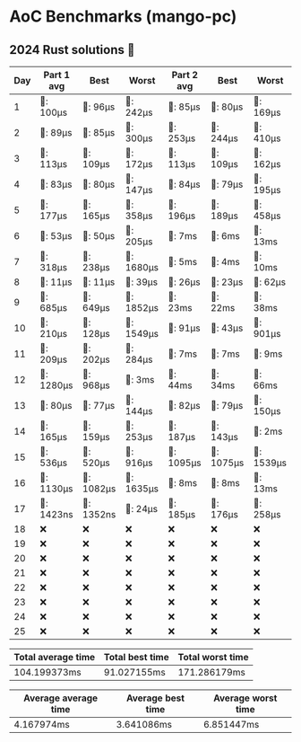 # AoC Benchmarks (mango-pc)
## 2024 Rust solutions 🤠 
| Day | Part 1 avg | Best | Worst | Part 2 avg | Best | Worst |
| --- | --- | --- | --- | --- | --- | --- |
|1|🦀: 100µs|🦀: 96µs|🦀: 242µs|🦀: 85µs|🦀: 80µs|🦀: 169µs|
|2|🦀: 89µs|🦀: 85µs|🦀: 300µs|🦀: 253µs|🦀: 244µs|🦀: 410µs|
|3|🦀: 113µs|🦀: 109µs|🦀: 172µs|🦀: 113µs|🦀: 109µs|🦀: 162µs|
|4|🦀: 83µs|🦀: 80µs|🦀: 147µs|🦀: 84µs|🦀: 79µs|🦀: 195µs|
|5|🦀: 177µs|🦀: 165µs|🦀: 358µs|🦀: 196µs|🦀: 189µs|🦀: 458µs|
|6|🦀: 53µs|🦀: 50µs|🦀: 205µs|💅: 7ms|💅: 6ms|💅: 13ms|
|7|🦀: 318µs|🦀: 238µs|🦀: 1680µs|💅: 5ms|💅: 4ms|💅: 10ms|
|8|🦀: 11µs|🦀: 11µs|🦀: 39µs|🦀: 26µs|🦀: 23µs|🦀: 62µs|
|9|🦀: 685µs|🦀: 649µs|🦀: 1852µs|💅: 23ms|💅: 22ms|💅: 38ms|
|10|🦀: 210µs|🦀: 128µs|🦀: 1549µs|🦀: 91µs|🦀: 43µs|🦀: 901µs|
|11|🦀: 209µs|🦀: 202µs|🦀: 284µs|💅: 7ms|💅: 7ms|💅: 9ms|
|12|🦀: 1280µs|🦀: 968µs|💅: 3ms|💅: 44ms|💅: 34ms|💅: 66ms|
|13|🦀: 80µs|🦀: 77µs|🦀: 144µs|🦀: 82µs|🦀: 79µs|🦀: 150µs|
|14|🦀: 165µs|🦀: 159µs|🦀: 253µs|🦀: 187µs|🦀: 143µs|💅: 2ms|
|15|🦀: 536µs|🦀: 520µs|🦀: 916µs|🦀: 1095µs|🦀: 1075µs|🦀: 1539µs|
|16|🦀: 1130µs|🦀: 1082µs|🦀: 1635µs|💅: 8ms|💅: 8ms|💅: 13ms|
|17|🤡: 1423ns|🤡: 1352ns|🦀: 24µs|🦀: 185µs|🦀: 176µs|🦀: 258µs|
|18|❌|❌|❌|❌|❌|❌|
|19|❌|❌|❌|❌|❌|❌|
|20|❌|❌|❌|❌|❌|❌|
|21|❌|❌|❌|❌|❌|❌|
|22|❌|❌|❌|❌|❌|❌|
|23|❌|❌|❌|❌|❌|❌|
|24|❌|❌|❌|❌|❌|❌|
|25|❌|❌|❌|❌|❌|❌|

| Total average time | Total best time | Total worst time |
| --- | --- | --- |
| 104.199373ms | 91.027155ms | 171.286179ms |

| Average average time | Average best time | Average worst time |
| --- | --- | --- |
| 4.167974ms | 3.641086ms | 6.851447ms |


